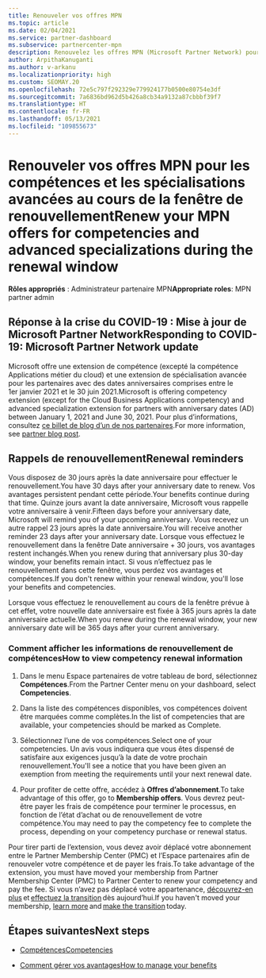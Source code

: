 ```yaml
---
title: Renouveler vos offres MPN
ms.topic: article
ms.date: 02/04/2021
ms.service: partner-dashboard
ms.subservice: partnercenter-mpn
description: Renouvelez les offres MPN (Microsoft Partner Network) pour les compétences et les spécialisations avancées - la fenêtre de renouvellement commence à l’anniversaire de la date d’achat plus un jour.
author: ArpithaKanuganti
ms.author: v-arkanu
ms.localizationpriority: high
ms.custom: SEOMAY.20
ms.openlocfilehash: 72e5c797f292329e779924177b0500e80754e3df
ms.sourcegitcommit: 7a6836bd962d5b426a8cb34a9132a87cbbbf39f7
ms.translationtype: HT
ms.contentlocale: fr-FR
ms.lasthandoff: 05/13/2021
ms.locfileid: "109855673"
---
```

# <a name="renew-your-mpn-offers-for-competencies-and-advanced-specializations-during-the-renewal-window"></a><span data-ttu-id="a4379-103">Renouveler vos offres MPN pour les compétences et les spécialisations avancées au cours de la fenêtre de renouvellement</span><span class="sxs-lookup"><span data-stu-id="a4379-103">Renew your MPN offers for competencies and advanced specializations during the renewal window</span></span>

<span data-ttu-id="a4379-104">**Rôles appropriés** : Administrateur partenaire MPN</span><span class="sxs-lookup"><span data-stu-id="a4379-104">**Appropriate roles**: MPN partner admin</span></span>

## <a name="responding-to-covid-19-microsoft-partner-network-update"></a><span data-ttu-id="a4379-105">Réponse à la crise du COVID-19 : Mise à jour de Microsoft Partner Network</span><span class="sxs-lookup"><span data-stu-id="a4379-105">Responding to COVID-19: Microsoft Partner Network update</span></span>

<span data-ttu-id="a4379-106">Microsoft offre une extension de compétence (excepté la compétence Applications métier du cloud) et une extension de spécialisation avancée pour les partenaires avec des dates anniversaires comprises entre le 1er janvier 2021 et le 30 juin 2021.</span><span class="sxs-lookup"><span data-stu-id="a4379-106">Microsoft is offering competency extension (except for the Cloud Business Applications competency) and advanced specialization extension for partners with anniversary dates (AD) between January 1, 2021 and June 30, 2021.</span></span> <span data-ttu-id="a4379-107">Pour plus d’informations, consultez [ce billet de blog d’un de nos partenaires](https://blogs.partner.microsoft.com/mpn/responding-to-covid-19-microsoft-partner-network/).</span><span class="sxs-lookup"><span data-stu-id="a4379-107">For more information, see [partner blog post](https://blogs.partner.microsoft.com/mpn/responding-to-covid-19-microsoft-partner-network/).</span></span>

## <a name="renewal-reminders"></a><span data-ttu-id="a4379-108">Rappels de renouvellement</span><span class="sxs-lookup"><span data-stu-id="a4379-108">Renewal reminders</span></span>

<span data-ttu-id="a4379-109">Vous disposez de 30 jours après la date anniversaire pour effectuer le renouvellement.</span><span class="sxs-lookup"><span data-stu-id="a4379-109">You have 30 days after your anniversary date to renew.</span></span> <span data-ttu-id="a4379-110">Vos avantages persistent pendant cette période.</span><span class="sxs-lookup"><span data-stu-id="a4379-110">Your benefits continue during that time.</span></span> <span data-ttu-id="a4379-111">Quinze jours avant la date anniversaire, Microsoft vous rappelle votre anniversaire à venir.</span><span class="sxs-lookup"><span data-stu-id="a4379-111">Fifteen days before your anniversary date, Microsoft will remind you of your upcoming anniversary.</span></span> <span data-ttu-id="a4379-112">Vous recevez un autre rappel 23 jours après la date anniversaire.</span><span class="sxs-lookup"><span data-stu-id="a4379-112">You will receive another reminder 23 days after your anniversary date.</span></span> <span data-ttu-id="a4379-113">Lorsque vous effectuez le renouvellement dans la fenêtre Date anniversaire + 30 jours, vos avantages restent inchangés.</span><span class="sxs-lookup"><span data-stu-id="a4379-113">When you renew during that anniversary plus 30-day window, your benefits remain intact.</span></span> <span data-ttu-id="a4379-114">Si vous n’effectuez pas le renouvellement dans cette fenêtre, vous perdez vos avantages et compétences.</span><span class="sxs-lookup"><span data-stu-id="a4379-114">If you don't renew within your renewal window, you'll lose your benefits and competencies.</span></span>

<span data-ttu-id="a4379-115">Lorsque vous effectuez le renouvellement au cours de la fenêtre prévue à cet effet, votre nouvelle date anniversaire est fixée à 365 jours après la date anniversaire actuelle.</span><span class="sxs-lookup"><span data-stu-id="a4379-115">When you renew during the renewal window, your new anniversary date will be 365 days after your current anniversary.</span></span>

### <a name="how-to-view-competency-renewal-information"></a><span data-ttu-id="a4379-116">Comment afficher les informations de renouvellement de compétences</span><span class="sxs-lookup"><span data-stu-id="a4379-116">How to view competency renewal information</span></span>

1. <span data-ttu-id="a4379-117">Dans le menu Espace partenaires de votre tableau de bord, sélectionnez **Compétences**.</span><span class="sxs-lookup"><span data-stu-id="a4379-117">From the Partner Center menu on your dashboard, select **Competencies**.</span></span>  

2. <span data-ttu-id="a4379-118">Dans la liste des compétences disponibles, vos compétences doivent être marquées comme complètes.</span><span class="sxs-lookup"><span data-stu-id="a4379-118">In the list of competencies that are available, your competencies should be marked as Complete.</span></span>  

3. <span data-ttu-id="a4379-119">Sélectionnez l’une de vos compétences.</span><span class="sxs-lookup"><span data-stu-id="a4379-119">Select one of your competencies.</span></span> <span data-ttu-id="a4379-120">Un avis vous indiquera que vous êtes dispensé de satisfaire aux exigences jusqu’à la date de votre prochain renouvellement.</span><span class="sxs-lookup"><span data-stu-id="a4379-120">You'll see a notice that you have been given an exemption from meeting the requirements until your next renewal date.</span></span>

4. <span data-ttu-id="a4379-121">Pour profiter de cette offre, accédez à **Offres d’abonnement**.</span><span class="sxs-lookup"><span data-stu-id="a4379-121">To take advantage of this offer, go to **Membership offers**.</span></span> <span data-ttu-id="a4379-122">Vous devrez peut-être payer les frais de compétence pour terminer le processus, en fonction de l’état d’achat ou de renouvellement de votre compétence.</span><span class="sxs-lookup"><span data-stu-id="a4379-122">You may need to pay the competency fee to complete the process, depending on your competency purchase or renewal status.</span></span>

<span data-ttu-id="a4379-123">Pour tirer parti de l’extension, vous devez avoir déplacé votre abonnement entre le Partner Membership Center (PMC) et l’Espace partenaires afin de renouveler votre compétence et de payer les frais.</span><span class="sxs-lookup"><span data-stu-id="a4379-123">To take advantage of the extension, you must have moved your membership from Partner Membership Center (PMC) to Partner Center to renew your competency and pay the fee.</span></span> <span data-ttu-id="a4379-124">Si vous n’avez pas déplacé votre appartenance, [découvrez-en plus](prepare-pmc-pc-migration.md) et [effectuez la transition](https://partners.microsoft.com/partnerprogram/Welcome.aspx) dès aujourd’hui.</span><span class="sxs-lookup"><span data-stu-id="a4379-124">If you haven't moved your membership, [learn more](prepare-pmc-pc-migration.md) and [make the transition](https://partners.microsoft.com/partnerprogram/Welcome.aspx) today.</span></span>  

## <a name="next-steps"></a><span data-ttu-id="a4379-125">Étapes suivantes</span><span class="sxs-lookup"><span data-stu-id="a4379-125">Next steps</span></span>

- [<span data-ttu-id="a4379-126">Compétences</span><span class="sxs-lookup"><span data-stu-id="a4379-126">Competencies</span></span>](learn-about-competencies.md)

- [<span data-ttu-id="a4379-127">Comment gérer vos avantages</span><span class="sxs-lookup"><span data-stu-id="a4379-127">How to manage your benefits</span></span>](manage-your-partner-network-benefits.md)

